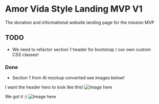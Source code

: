 # Amor Vida Style Landing MVP V1

The donation and informational website landing page for the mission MVP

## TODO

- We need to refactor section 1 header for bootstrap / our own custom CSS classes!

### Done

- Section 1 from AI mockup converted see images below!

I want the header hero to look like this!
![Image here](https://cdn.discordapp.com/attachments/1079178250057695293/1079192201260703814/image.png)

We got it :)
![Image here](https://media.discordapp.net/attachments/1079178250057695293/1080296961279807568/image.png?width=1019&height=676)